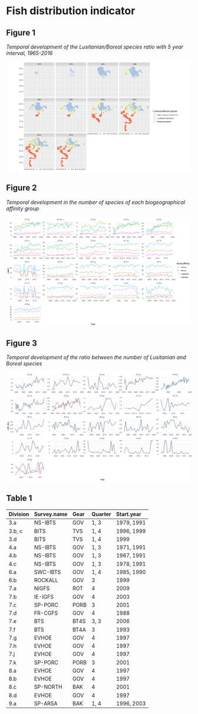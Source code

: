 Fish distribution indicator
================

## Figure 1

*Temporal development of the Lusitanian/Boreal species ratio with 5 year
interval, 1965-2016*

![](report/Figure1_temporal_ratio_map.png)<!-- -->

## Figure 2

*Temporal development in the number of species of each biogeographical
affinity group*

![](report/Figure2_temporal_species_count.png)<!-- -->

## Figure 3

*Temporal development of the ratio between the number of Lusitanian and
Boreal species*

![](report/Figure3_temporal_ratio_sst.png)<!-- -->

## Table 1

| Division | Survey.name | Gear | Quarter | Start.year |
| :------- | :---------- | :--- | :------ | :--------- |
| 3.a      | NS-IBTS     | GOV  | 1, 3    | 1979, 1991 |
| 3.b, c   | BITS        | TVS  | 1, 4    | 1996, 1999 |
| 3.d      | BITS        | TVS  | 1, 4    | 1999       |
| 4.a      | NS-IBTS     | GOV  | 1, 3    | 1971, 1991 |
| 4.b      | NS-IBTS     | GOV  | 1, 3    | 1967, 1991 |
| 4.c      | NS-IBTS     | GOV  | 1, 3    | 1978, 1991 |
| 6.a      | SWC-IBTS    | GOV  | 1, 4    | 1985, 1990 |
| 6.b      | ROCKALL     | GOV  | 3       | 1999       |
| 7.a      | NIGFS       | ROT  | 4       | 2009       |
| 7.b      | IE-IGFS     | GOV  | 4       | 2003       |
| 7.c      | SP-PORC     | PORB | 3       | 2001       |
| 7.d      | FR-CGFS     | GOV  | 4       | 1988       |
| 7.e      | BTS         | BT4S | 3, 3    | 2006       |
| 7.f      | BTS         | BT4A | 3       | 1993       |
| 7.g      | EVHOE       | GOV  | 4       | 1997       |
| 7.h      | EVHOE       | GOV  | 4       | 1997       |
| 7.j      | EVHOE       | GOV  | 4       | 1997       |
| 7.k      | SP-PORC     | PORB | 3       | 2001       |
| 8.a      | EVHOE       | GOV  | 4       | 1997       |
| 8.b      | EVHOE       | GOV  | 4       | 1997       |
| 8.c      | SP-NORTH    | BAK  | 4       | 2001       |
| 8.d      | EVHOE       | GOV  | 4       | 1997       |
| 9.a      | SP-ARSA     | BAK  | 1, 4    | 1996, 2003 |
